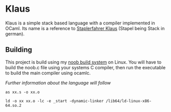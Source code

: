 # Klaus

Klaus is a simple stack based language with a compiler implemented in OCaml. 
Its name is a reference to [Staplerfahrer Klaus](https://www.youtube.com/watch?v=dJdCJMyBi5I) (Stapel being Stack in german).

## Building

This project is build using my [noob build system](https://github.com/nailuj05/noob) on Linux. 
You will have to build the noob.c file using your systems C compiler, then run the executable to build the main compiler using ocamlc.

*Further information about the language will follow*

`as xx.s -o xx.o`

`ld -o xx xx.o -lc -e _start -dynamic-linker /lib64/ld-linux-x86-64.so.2`
